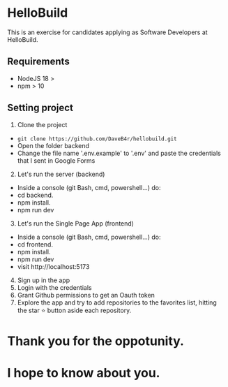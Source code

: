 # HelloBuild
This is an exercise for candidates applying as Software Developers at HelloBuild.

## Requirements
- NodeJS 18 >
- npm > 10

## Setting project
1. Clone the project
  - ```git clone https://github.com/DaveB4r/hellobuild.git```
  - Open the folder backend
  - Change the file name '.env.example' to '.env' and paste the credentials that I sent in Google Forms
2. Let's run the server (backend)
  - Inside a console (git Bash, cmd, powershell...) do:
  - cd backend.
  - npm install.
  - npm run dev
3. Let's run the Single Page App (frontend)
  - Inside a console (git Bash, cmd, powershell...) do:
  - cd frontend.
  - npm install.
  - npm run dev
  - visit http://localhost:5173
4. Sign up in the app
5. Login with the credentials
6. Grant Github permissions to get an Oauth token
7. Explore the app and try to add repositories to the favorites list, hitting the star ⭐ button aside each repository.
# Thank you for the oppotunity.
# I hope to know about you.

